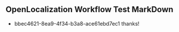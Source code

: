 ## OpenLocalization Workflow Test MarkDown
* bbec4621-8ea9-4f34-b3a8-ace61ebd7ec1 
thanks!<!--HONumber=Mar16_HO3-->
